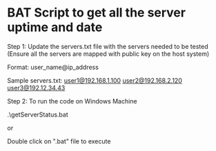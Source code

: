 # BAT Script to get all the server uptime and date 

Step 1: Update the servers.txt file with the servers needed to be tested (Ensure all the servers are mapped with public key on the host system)

Format: 
user_name@ip_address

Sample servers.txt:
user1@192.168.1.100
user2@192.168.2.120
user3@192.12.34.43

Step 2: To run the code on Windows Machine 

.\getServerStatus.bat

or 

Double click on ".bat" file to execute
